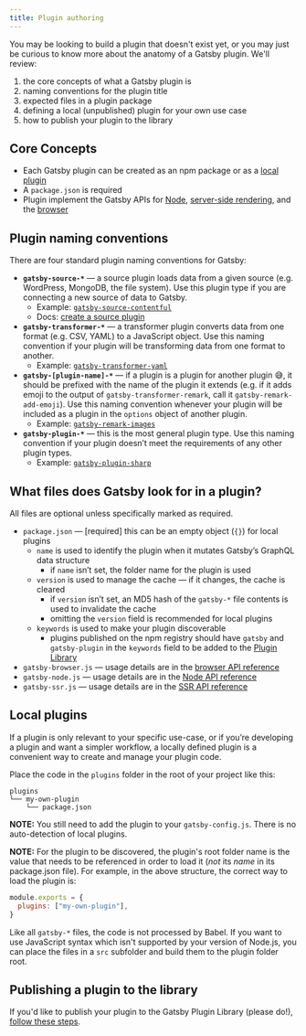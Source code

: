 ```yaml
---
title: Plugin authoring
---
```


You may be looking to build a plugin that doesn't exist yet, or you may just be curious to know more about the anatomy of a Gatsby plugin. We'll review:

1.  the core concepts of what a Gatsby plugin is
2.  naming conventions for the plugin title
3.  expected files in a plugin package
4.  defining a local (unpublished) plugin for your own use case
5.  how to publish your plugin to the library

## Core Concepts

- Each Gatsby plugin can be created as an npm package or as a [local plugin](#local-plugins)
- A `package.json` is required
- Plugin implement the Gatsby APIs for [Node](/docs/node-apis/), [server-side rendering](/docs/ssr-apis/), and the [browser](/docs/browser-apis/)

## Plugin naming conventions

There are four standard plugin naming conventions for Gatsby:

- **`gatsby-source-*`** — a source plugin loads data from a given source (e.g. WordPress, MongoDB, the file system). Use this plugin type if you are connecting a new source of data to Gatsby.
  - Example: [`gatsby-source-contentful`](https://github.com/gatsbyjs/gatsby/tree/master/packages/gatsby-source-contentful)
  - Docs: [create a source plugin](/docs/create-source-plugin/)
- **`gatsby-transformer-*`** — a transformer plugin converts data from one format (e.g. CSV, YAML) to a JavaScript object. Use this naming convention if your plugin will be transforming data from one format to another.
  - Example: [`gatsby-transformer-yaml`](https://github.com/gatsbyjs/gatsby/tree/master/packages/gatsby-transformer-yaml)
- **`gatsby-[plugin-name]-*`** — if a plugin is a plugin for another plugin 😅, it should be prefixed with the name of the plugin it extends (e.g. if it adds emoji to the output of `gatsby-transformer-remark`, call it `gatsby-remark-add-emoji`). Use this naming convention whenever your plugin will be included as a plugin in the `options` object of another plugin.
  - Example: [`gatsby-remark-images`](https://github.com/gatsbyjs/gatsby/tree/master/packages/gatsby-remark-images)
- **`gatsby-plugin-*`** — this is the most general plugin type. Use this naming convention if your plugin doesn’t meet the requirements of any other plugin types.
  - Example: [`gatsby-plugin-sharp`](https://github.com/gatsbyjs/gatsby/tree/master/packages/gatsby-plugin-sharp)

## What files does Gatsby look for in a plugin?

All files are optional unless specifically marked as required.

- `package.json` — [required] this can be an empty object (`{}`) for local plugins
  - `name` is used to identify the plugin when it mutates Gatsby’s GraphQL data structure
    - if `name` isn’t set, the folder name for the plugin is used
  - `version` is used to manage the cache — if it changes, the cache is cleared
    - if `version` isn’t set, an MD5 hash of the `gatsby-*` file contents is used to invalidate the cache
    - omitting the `version` field is recommended for local plugins
  - `keywords` is used to make your plugin discoverable
    - plugins published on the npm registry should have `gatsby` and `gatsby-plugin` in the `keywords` field to be added to the [Plugin Library](/packages/)
- `gatsby-browser.js` — usage details are in the [browser API reference](/docs/browser-apis/)
- `gatsby-node.js` — usage details are in the [Node API reference](/docs/node-apis/)
- `gatsby-ssr.js` — usage details are in the [SSR API reference](/docs/ssr-apis/)

## Local plugins

If a plugin is only relevant to your specific use-case, or if you’re developing a plugin and want a simpler workflow, a locally defined plugin is a convenient way to create and manage your plugin code.

Place the code in the `plugins` folder in the root of your project like this:

```
plugins
└── my-own-plugin
    └── package.json
```

**NOTE:** You still need to add the plugin to your `gatsby-config.js`. There is no auto-detection of local plugins.

**NOTE:** For the plugin to be discovered, the plugin's root folder name is the value that needs to be referenced in order to load it (_not_ its _name_ in its package.json file). For example, in the above structure, the correct way to load the plugin is:

```javascript
module.exports = {
  plugins: ["my-own-plugin"],
}
```

Like all `gatsby-*` files, the code is not processed by Babel. If you want
to use JavaScript syntax which isn't supported by your version of Node.js, you
can place the files in a `src` subfolder and build them to the plugin folder
root.

## Publishing a plugin to the library

If you'd like to publish your plugin to the Gatsby Plugin Library (please do!), [follow these steps](/docs/submit-to-plugin-library/).
